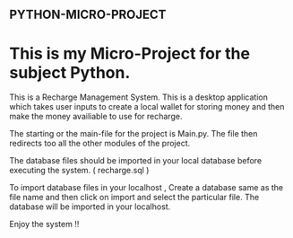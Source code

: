 ## PYTHON-MICRO-PROJECT

# This is my Micro-Project for the subject Python.

This is a Recharge Management System. This is a desktop application which takes user inputs to create a local wallet for storing money and then make the money availiable to use for recharge.

The starting or the main-file for the project is Main.py. The file then redirects too all the other modules of the project.

The database files should be imported in your local database before executing the system. ( recharge.sql )

To import database files in your localhost , Create a database same as the file name and then click on import and select the particular file.
The database will be imported in your localhost.

Enjoy the system !!
